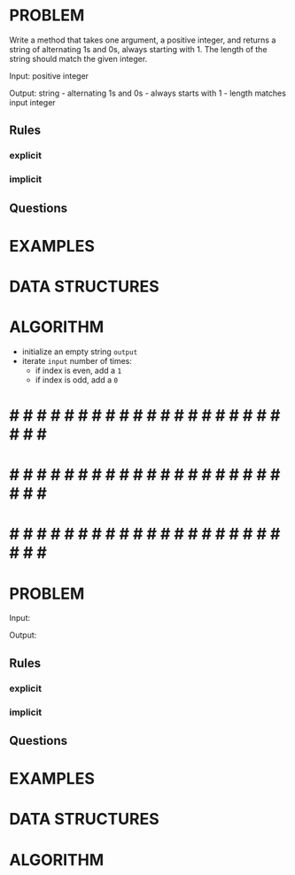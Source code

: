 # PROBLEM
Write a method that takes one argument, a positive integer, and returns a string of alternating 1s and 0s, always starting with 1. The length of the string should match the given integer.

  Input: positive integer

  Output: string
    - alternating 1s and 0s
    - always starts with 1
    - length matches input integer

  ## Rules
  ### explicit
  
  ### implicit


  ## Questions


# EXAMPLES


# DATA STRUCTURES


# ALGORITHM
- initialize an empty string `output`
- iterate `input` number of times:
  - if index is even, add a `1`
  - if index is odd, add a `0`




# # # # # # # # # # # # # # # # # # # # # # # # #
# # # # # # # # # # # # # # # # # # # # # # # # #
# # # # # # # # # # # # # # # # # # # # # # # # #

# PROBLEM


  Input: 

  Output:

  ## Rules
  ### explicit
  
  ### implicit


  ## Questions


# EXAMPLES


# DATA STRUCTURES


# ALGORITHM

